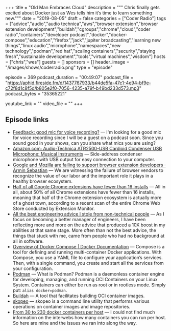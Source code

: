 +++
title = "Old Man Embraces Cloud"
description = """
Chris finally gets excited about Docker just as Wes tells him it’s time to learn something new."""
date = "2019-08-05"
draft = false
categories = ["Coder Radio"]
tags = ["advice","audio","audio technica","aws","browser extension","browser extension development","buildah","cgroups","chrome","cloud","coder radio","containers","developer podcast","docker","docker-compose","education","firefox","jack","jupiter broadcasting","learning new things","linux audio","microphone","namespaces","new technology","podman","red hat","scaling containers","security","staying fresh","sustainable development","tools","virtual machines","wisdom"]
hosts = ["chris","wes"]
guests = []
sponsors = []
header_image = "/images/shows/coderradio.png"
type = "episode"

episode = 369
podcast_duration = "00:49:07"
podcast_file = "https://aphid.fireside.fm/d/1437767933/b44de5fa-47c1-4e94-bf9e-c72f8d1c8f5d/b805e2f0-7056-4235-a79f-b49bd233d573.mp3"
podcast_bytes = "35365221"

youtube_link = ""
video_file = ""
+++

## Episode links

  * [Feedback: good mic for voice recording?](https://www.reddit.com/r/CoderRadio/comments/ckeacu/good_mic_for_voice_recording/ "Feedback: good mic for voice recording?") — I'm looking for a good mic for voice recording since I will be a guest on a podcast soon. Since you sound good in your shows, can you share what mics you are using? 
  * [Amazon.com: Audio-Technica ATR2500-USB Cardioid Condenser USB Microphone: Musical Instruments](https://www.amazon.com/exec/obidos/ASIN/B004QJREXM "Amazon.com: Audio-Technica ATR2500-USB Cardioid Condenser USB Microphone: Musical Instruments") — Side-address condenser microphone with USB output for easy connection to your computer.
  * [Google and Mozilla are failing to support browser extension developers · Armin Sebastian](https://armin.dev/blog/2019/08/supporting-browser-extension-developers/ "Google and Mozilla are failing to support browser extension developers · Armin Sebastian") — We are witnessing the failure of browser vendors to recognize the value of our labor and the important role it plays in a healthy browser ecosystem. 
  * [Half of all Google Chrome extensions have fewer than 16 installs](https://www.zdnet.com/article/half-of-all-google-chrome-extensions-have-fewer-than-16-installs/ "Half of all Google Chrome extensions have fewer than 16 installs") — All in all, about 50% of all Chrome extensions have fewer than 16 installs, meaning that half of the Chrome extension ecosystem is actually more of a ghost town, according to a recent scan of the entire Chrome Web Store conducted by Extension Monitor.
  * [All the best engineering advice I stole from non-technical people](https://medium.com/@bellmar/all-the-best-engineering-advice-i-stole-from-non-technical-people-eb7f90ca2f5f "All the best engineering advice I stole from non-technical people") — As I focus on becoming a better manager of engineers, I have been reflecting more and more on the advice that produced a 10X boost in my abilities at that same stage. More often than not the best advice, the things that stuck with me, came from people who had no background at all in software. 
  * [Overview of Docker Compose | Docker Documentation](https://docs.docker.com/compose/ "Overview of Docker Compose | Docker Documentation") — Compose is a tool for defining and running multi-container Docker applications. With Compose, you use a YAML file to configure your application’s services. Then, with a single command, you create and start all the services from your configuration. 
  * [Podman](https://podman.io/ "Podman") — What is Podman? Podman is a daemonless container engine for developing, managing, and running OCI Containers on your Linux System. Containers can either be run as root or in rootless mode. Simply put: `alias docker=podman`.
  * [Buildah](https://buildah.io/ "Buildah") — A tool that facilitates building OCI container images. 
  * [skopeo](https://github.com/containers/skopeo "skopeo") — skopeo is a command line utility that performs various operations on container images and image repositories. 
  * [From 30 to 230 docker containers per host](http://sven.stormbind.net/blog/posts/docker_from_30_to_230/ "From 30 to 230 docker containers per host") — I could not find much information on the interwebs how many containers you can run per host. So here are mine and the issues we ran into along the way. 

